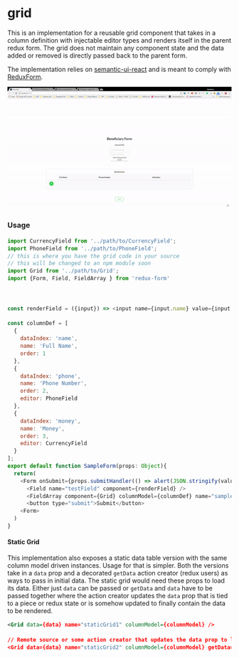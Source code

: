# grid
This is an implementation for a reusable grid component that takes in a column definition with injectable editor types and renders itself in the parent redux form. The grid does not maintain any component state and the data added or removed is directly passed back to the parent form.

The implementation relies on [semantic-ui-react](https://react.semantic-ui.com/introduction) and is meant to comply with [ReduxForm](https://redux-form.com/7.2.3/).  

![Sample image for editor grid](editor-grid-sample.gif)

### Usage
```javascript
import CurrencyField from '../path/to/CurrencyField';
import PhoneField from '../path/to/PhoneField';
// this is where you have the grid code in your source
// this will be changed to an npm module soon
import Grid from '../path/to/Grid'; 
import {Form, Field, FieldArray } from 'redux-form'



const renderField = ({input}) => <input name={input.name} value={input.value} />

const columnDef = [
  {
    dataIndex: 'name',
    name: 'Full Name',
    order: 1
  },
  {
    dataIndex: 'phone',
    name: 'Phone Number',
    order: 2,
    editor: PhoneField
  },
  {
    dataIndex: 'money',
    name: 'Money',
    order: 3,
    editor: CurrencyField
  }
];
export default function SampleForm(props: Object){
  return(
    <Form onSubmit={props.submitHandler(() => alert(JSON.stringify(values)))}>
      <Field name="testField" component={renderField} />
      <FieldArray component={Grid} columnModel={columnDef} name="sampleGrid" editable title="Sample Grid" />
      <button type="submit">Submit</button>
    <Form>
  )
}
```


#### Static Grid

This implementation also exposes a static data table version with the same column model driven instances. Usage for that is simpler. Both the versions take in a `data` prop and a decorated `getData` action creator (redux users) as ways to pass in initial data. The static grid would need these props to load its data. Either just `data` can be passed or `getData` and `data` have to be passed together where the action creator updates the `data` prop that is tied to a piece or redux state or is somehow updated to finally contain the data to be rendered.

```xml
<Grid data={data} name="staticGrid1" columnModel={columnModel} />

// Remote source or some action creator that updates the data prop to load data into the static grid
<Grid data={data} name="staticGrid2" columnModel={columnModel} getData={getData} />

```
